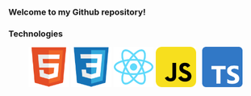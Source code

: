 ### Welcome to my Github repository!

### Technologies
<p align="center">
  <img height="80" src="html5.svg" />
  <img height="80" src="css.svg" />
  <img height="80" src="react.svg" />
  <img height="80" src="jsRounded.png" />
  &nbsp
  <img height="80" src="tsRounded.png" />
</p>

